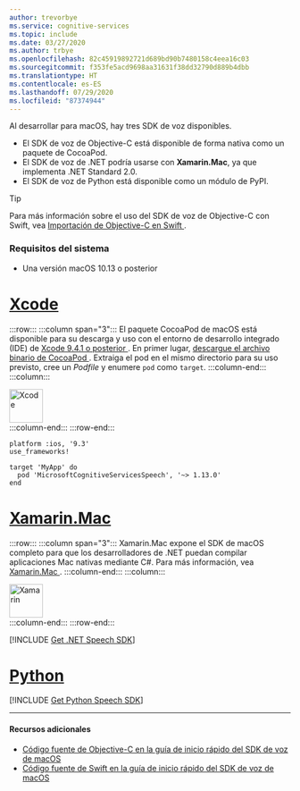 ```yaml
---
author: trevorbye
ms.service: cognitive-services
ms.topic: include
ms.date: 03/27/2020
ms.author: trbye
ms.openlocfilehash: 82c45919892721d689bd90b7480158c4eea16c03
ms.sourcegitcommit: f353fe5acd9698aa31631f38dd32790d889b4dbb
ms.translationtype: HT
ms.contentlocale: es-ES
ms.lasthandoff: 07/29/2020
ms.locfileid: "87374944"
---
```

Al desarrollar para macOS, hay tres SDK de voz disponibles.

- El SDK de voz de Objective-C está disponible de forma nativa como un paquete de CocoaPod.
- El SDK de voz de .NET podría usarse con **Xamarin.Mac**, ya que implementa .NET Standard 2.0.
- El SDK de voz de Python está disponible como un módulo de PyPI.

> [!TIP]
> Para más información sobre el uso del SDK de voz de Objective-C con Swift, vea <a href="https://developer.apple.com/documentation/swift/imported_c_and_objective-c_apis/importing_objective-c_into_swift" target="_blank">Importación de Objective-C en Swift <span class="docon docon-navigate-external x-hidden-focus"></span></a>.

### <a name="system-requirements"></a>Requisitos del sistema

- Una versión macOS 10.13 o posterior

# <a name="xcode"></a>[Xcode](#tab/mac-xcode)

:::row:::
    :::column span="3":::
        El paquete CocoaPod de macOS está disponible para su descarga y uso con el entorno de desarrollo integrado (IDE) de <a href="https://apps.apple.com/us/app/xcode/id497799835" target="_blank">Xcode 9.4.1 o posterior <span class="docon docon-navigate-external x-hidden-focus"></span></a>. En primer lugar, <a href="https://aka.ms/csspeech/macosbinary" target="_blank">descargue el archivo binario de CocoaPod <span class="docon docon-navigate-external x-hidden-focus"></span></a>. Extraiga el pod en el mismo directorio para su uso previsto, cree un *Podfile* y enumere `pod` como `target`.
    :::column-end:::
    :::column:::
        <br>
        <div class="icon is-large">
            <img alt="Xcode" src="https://docs.microsoft.com/media/logos/logo_xcode.svg" width="60px">
        </div>
    :::column-end:::
:::row-end:::

```
platform :ios, '9.3'
use_frameworks!

target 'MyApp' do
  pod 'MicrosoftCognitiveServicesSpeech', '~> 1.13.0'
end
```

# <a name="xamarinmac"></a>[Xamarin.Mac](#tab/mac-xamarin)

:::row:::
    :::column span="3":::
        Xamarin.Mac expone el SDK de macOS completo para que los desarrolladores de .NET puedan compilar aplicaciones Mac nativas mediante C#. Para más información, vea <a href="https://docs.microsoft.com/xamarin/mac/" target="_blank">Xamarin.Mac <span class="docon docon-navigate-external x-hidden-focus"></span></a>.
    :::column-end:::
    :::column:::
        <br>
        <div class="icon is-large">
            <img alt="Xamarin" src="https://docs.microsoft.com/media/logos/logo_xamarin.svg" width="60px">
        </div>
    :::column-end:::
:::row-end:::

[!INCLUDE [Get .NET Speech SDK](get-speech-sdk-dotnet.md)]

# <a name="python"></a>[Python](#tab/mac-python)

[!INCLUDE [Get Python Speech SDK](get-speech-sdk-python.md)]

---

#### <a name="additional-resources"></a>Recursos adicionales

- <a href="https://github.com/Azure-Samples/cognitive-services-speech-sdk/tree/master/quickstart/objectivec/macos" target="_blank">Código fuente de Objective-C en la guía de inicio rápido del SDK de voz de macOS <span class="docon docon-navigate-external x-hidden-focus"></span></a>
- <a href="https://github.com/Azure-Samples/cognitive-services-speech-sdk/tree/master/quickstart/swift/macos" target="_blank">Código fuente de Swift en la guía de inicio rápido del SDK de voz de macOS <span class="docon docon-navigate-external x-hidden-focus"></span></a>